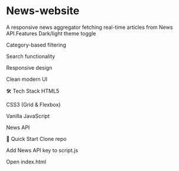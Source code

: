 # News-website
A responsive news aggregator fetching real-time articles from News API.Features
Dark/light theme toggle

Category-based filtering

Search functionality

Responsive design

Clean modern UI

🛠️ Tech Stack
HTML5

CSS3 (Grid & Flexbox)

Vanilla JavaScript

News API

🚀 Quick Start
Clone repo

Add News API key to script.js

Open index.html

